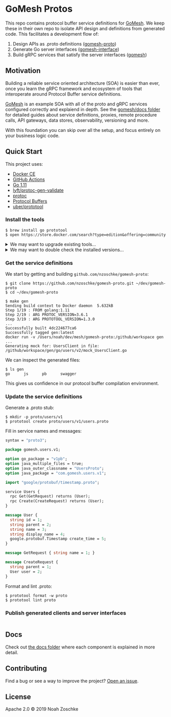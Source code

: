 # GoMesh Protos

This repo contains protocol buffer service definitions for [GoMesh](https://github.com/nzoschke/gomesh). We keep these in their own repo to isolate API design and definitions from generated code. This facilitates a development flow of:

1. Design APIs as .proto definitions ([gomesh-proto](https://github.com/nzoschke/gomesh-proto))
2. Generate Go server interfaces ([gomesh-interface](https://github.com/nzoschke/gomesh-interface))
3. Build gRPC services that satisfy the server interfaces ([gomesh](https://github.com/nzoschke/gomesh))

## Motivation

Building a reliable service oriented architecture (SOA) is easier than ever, once you learn the gRPC framework and ecosystem of tools that interoperate around Protocol Buffer service definitions.

[GoMesh](https://github.com/nzoschke/gomesh) is an example SOA with all of the proto and gRPC services configured correctly and explaiend in depth. See the [gomesh/docs folder](https://github.com/nzoschke/gomesh/tree/master/docs) for detailed guides about service definitions, proxies, remote procedure calls, API gateways, data stores, observability, versioning and more.

With this foundation you can skip over all the setup, and focus entirely on your business logic code.

## Quick Start

This project uses:

- [Docker CE](https://www.docker.com/community-edition)
- [GitHub Actions](https://developer.github.com/actions/)
- [Go 1.11](https://golang.org/)
- [lyft/protoc-gen-validate](https://github.com/lyft/protoc-gen-validate)
- [protoc](https://github.com/protocolbuffers/protobuf)
- [Protocol Buffers](https://developers.google.com/protocol-buffers/)
- [uber/prototool](https://github.com/uber/prototool)

### Install the tools

```console
$ brew install go prototool
$ open https://store.docker.com/search?type=edition&offering=community
```

<details>
<summary>We may want to upgrade existing tools...</summary>
&nbsp;

```console
$ brew upgrade go prototool
```
</details>

<details>
<summary>We may want to double check the installed versions...</summary>
&nbsp;

```console
$ docker version
Client: Docker Engine - Community
 Version:           18.09.0
 API version:       1.39
 Go version:        go1.10.4
 Git commit:        4d60db4
 Built:             Wed Nov  7 00:47:43 2018
 OS/Arch:           darwin/amd64
 Experimental:      false

Server: Docker Engine - Community
 Engine:
  Version:          18.09.0
  API version:      1.39 (minimum version 1.12)
  Go version:       go1.10.4
  Git commit:       4d60db4
  Built:            Wed Nov  7 00:55:00 2018
  OS/Arch:          linux/amd64
  Experimental:     false

$ go version
go version go1.11.4 darwin/amd64

$ prototool version
Version:                 1.3.0
Default protoc version:  3.6.1
Go version:              go1.11
Built:                   Mon Sep 17 17:46:54 UTC 2018
OS/Arch:                 darwin/amd64
```
</details>

### Get the service definitions

We start by getting and building `github.com/nzoschke/gomesh-proto`:

```console
$ git clone https://github.com/nzoschke/gomesh-proto.git ~/dev/gomesh-proto
$ cd ~/dev/gomesh-proto

$ make gen
Sending build context to Docker daemon  5.632kB
Step 1/19 : FROM golang:1.11
Step 2/19 : ARG PROTOC_VERSION=3.6.1
Step 3/19 : ARG PROTOTOOL_VERSION=1.3.0
...
Successfully built 4dc224677ca6
Successfully tagged gen:latest
docker run -v /Users/noah/dev/mesh/gomesh-proto:/github/workspace gen
...
Generating mock for: UsersClient in file: /github/workspace/gen/go/users/v2/mock_UsersClient.go
```

We can inspect the generated files:

```console
$ ls gen
go      js      pb      swagger
```

This gives us confidence in our protocol buffer compilation environment.

### Update the service definitions

Generate a .proto stub:

```console
$ mkdir -p proto/users/v1
$ prototool create proto/users/v1/users.proto
```

Fill in service names and messages:

```proto
syntax = "proto3";

package gomesh.users.v1;

option go_package = "v1pb";
option java_multiple_files = true;
option java_outer_classname = "UsersProto";
option java_package = "com.gomesh.users.v1";

import "google/protobuf/timestamp.proto";

service Users {
  rpc Get(GetRequest) returns (User);
  rpc Create(CreateRequest) returns (User);
}

message User {
  string id = 1;
  string parent = 2;
  string name = 3;
  string display_name = 4;
  google.protobuf.Timestamp create_time = 5;
}

message GetRequest { string name = 1; }

message CreateRequest {
  string parent = 1;
  User user = 2;
}
```

Format and lint .proto:

```console
$ prototool format -w proto
$ prototool lint proto
```

### Publish generated clients and server interfaces

```shell
```

## Docs

Check out [the docs folder](docs/) where each component is explained in more detail.

## Contributing

Find a bug or see a way to improve the project? [Open an issue](https://github.com/nzoschke/gomesh-proto/issues).

## License

Apache 2.0 © 2019 Noah Zoschke